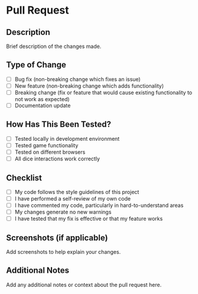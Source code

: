 # Pull Request

## Description
Brief description of the changes made.

## Type of Change
- [ ] Bug fix (non-breaking change which fixes an issue)
- [ ] New feature (non-breaking change which adds functionality)
- [ ] Breaking change (fix or feature that would cause existing functionality to not work as expected)
- [ ] Documentation update

## How Has This Been Tested?
- [ ] Tested locally in development environment
- [ ] Tested game functionality
- [ ] Tested on different browsers
- [ ] All dice interactions work correctly

## Checklist
- [ ] My code follows the style guidelines of this project
- [ ] I have performed a self-review of my own code
- [ ] I have commented my code, particularly in hard-to-understand areas
- [ ] My changes generate no new warnings
- [ ] I have tested that my fix is effective or that my feature works

## Screenshots (if applicable)
Add screenshots to help explain your changes.

## Additional Notes
Add any additional notes or context about the pull request here.

